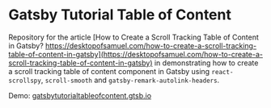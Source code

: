 # Gatsby Tutorial Table of Content

Repository for the article [How to Create a Scroll Tracking Table of Content in Gatsby? https://desktopofsamuel.com/how-to-create-a-scroll-tracking-table-of-content-in-gatsby](https://desktopofsamuel.com/how-to-create-a-scroll-tracking-table-of-content-in-gatsby) in demonstrating how to create a scroll tracking table of content component in Gatsby using `react-scrollspy`, `scroll-smooth` and `gatsby-remark-autolink-headers`.

Demo: [gatsbytutorialtableofcontent.gtsb.io](gatsbytutorialtableofcontent.gtsb.io)
